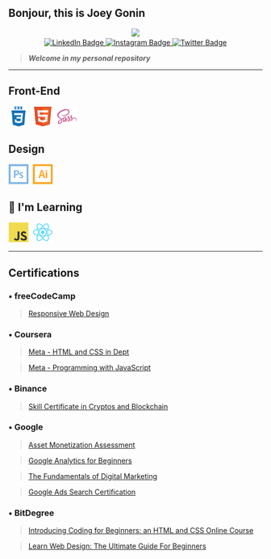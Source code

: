 ## Bonjour, this is Joey Gonin

<div id="header" align="center">
  <img src="https://media.tenor.com/QG4C_3cPgtwAAAAd/pixel-art-train.gif"/>
</div>
<div id="badges" align="center">
  <a href="https://www.linkedin.com/in/joey-gonin-77592879">
    <img src="https://img.shields.io/badge/LinkedIn-blue?style=flat-square&logo=linkedin&logoColor=white" alt="LinkedIn Badge"/>
  </a>
  <a href="https://www.instagram.com/joeygonin/">
    <img src="https://img.shields.io/badge/Instagram-red?style=flat-square&logo=instagram&logoColor=white" alt="Instagram Badge"/>
  </a>
  <a href="https://twitter.com/J_Gonin_">
    <img src="https://img.shields.io/badge/Twitter-blue?style=flat-square&logo=twitter&logoColor=white" alt="Twitter Badge"/>
  </a>
</div>

> **_Welcome in my personal repository_**

---
  
  ## Front-End

  <img src="https://github.com/devicons/devicon/blob/master/icons/css3/css3-plain-wordmark.svg"  title="CSS3" alt="CSS" width="40" height="40"/>&nbsp;
  <img src="https://github.com/devicons/devicon/blob/master/icons/html5/html5-original.svg" title="HTML5" alt="HTML" width="40" height="40"/>&nbsp;
  <img src="https://github.com/devicons/devicon/blob/master/icons/sass/sass-original.svg" title="SASS" alt="SASS" width="40" height="40"/>
  
  ## Design

  <img src="https://github.com/devicons/devicon/blob/master/icons/photoshop/photoshop-line.svg"  title="Photoshop" alt="Photoshop" width="40" height="40"/>&nbsp;
  <img src="https://github.com/devicons/devicon/blob/master/icons/illustrator/illustrator-line.svg" title="Illustrator" alt="Illustrator" width="40" height="40"/>

## :seedling: I'm Learning

<div>  
  <img src="https://github.com/devicons/devicon/blob/master/icons/javascript/javascript-original.svg" title="JavaScript" alt="JavaScript" width="40" height="40"/>&nbsp;
  <img src="https://github.com/devicons/devicon/blob/master/icons/react/react-original.svg" title="React" alt="React" width="40" height="40"/>
 </div>

---

## Certifications

### • **freeCodeCamp**

> <a href="https://www.freecodecamp.org/certification/JoeyGonin/responsive-web-design">Responsive Web Design</a>

### • **Coursera**

> <a href="https://coursera.org/share/4febedd4c34851ed85445a3a01ae0289">Meta - HTML and CSS in Dept</a>

> <a href="https://coursera.org/share/3789e2569b399027f35d094dc1561a4f">Meta - Programming with JavaScript</a>

### • **Binance**

> <a href="https://certificate.evidenz.io/check/0192431D0C9264A820C5487DD083F0D975BC9E71DF591045F4BCC269F1E0392FZ0JETHU5ajNLWGtzWm1DakFIUzB1L0FBZlV6YS9ucUhHWHo5YWwxbTdMejlFRWE3">Skill Certificate in Cryptos and Blockchain</a>

### • **Google**

> <a href="https://drive.google.com/file/d/1zxJutXiCf4FIxGjTaREdZ9wN-xCNI9u_/view?usp=sharing">Asset Monetization Assessment</a>

> <a href="https://drive.google.com/file/d/1dHEzRDMBcWqhZjjQRAmzEv1aqkrwF1jh/view?usp=sharing">Google Analytics for Beginners</a>

> <a href="https://drive.google.com/file/d/1PghHcsD27LcVKmQj1zYQlRr2eHHpxXP2/view?usp=sharing">The Fundamentals of Digital Marketing</a>

> <a href="https://drive.google.com/file/d/17CB7L0_-xkbw9oDzXHpvJ9bA8nKuqdsc/view?usp=sharing">Google Ads Search Certification</a>

### • **BitDegree**

> <a href="https://drive.google.com/file/d/125l9MoANLd_-LS99K9nbD3eBE8E67UnJ/view?usp=sharing">Introducing Coding for Beginners: an HTML and CSS Online Course</a>

> <a href="https://drive.google.com/file/d/1LvEf2lfntMrMDi9yOqUPZLC2TNpBjLwK/view?usp=sharing">Learn Web Design: The Ultimate Guide For Beginners</a>
